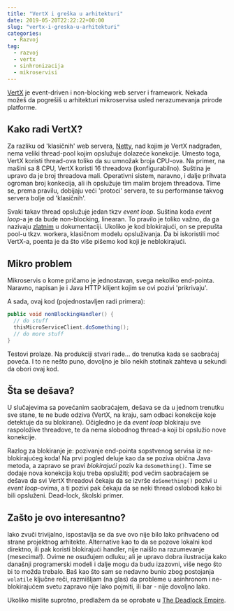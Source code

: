```yaml
---
title: "VertX i greška u arhitekturi"
date: 2019-05-20T22:22:22+00:00
slug: "vertx-i-greska-u-arhitekturi"
categories:
  - Razvoj
tag:
  - razvoj
  - vertx
  - sinhronizacija
  - mikroservisi
---
```


[VertX](https://vertx.io) je event-driven i non-blocking web server i framework. Nekada možeš da pogrešiš u arhitekturi mikroservisa usled nerazumevanja prirode platforme.
<!--more-->

## Kako radi VertX?

Za razliku od 'klasičnih' web servera, [Netty](https://netty.io), nad kojim je VertX nadgrađen, nema veliki thread-pool kojim opslužuje dolazeće konekcije. Umesto toga, VertX koristi thread-ova toliko da su umnožak broja CPU-ova. Na primer, na mašini sa 8 CPU, VertX koristi 16 threadova (konfigurabilno). Suština je upravo da je broj threadova mali. Operativni sistem, naravno, i dalje prihvata ogroman broj konkecija, ali ih opslužuje tim malim brojem threadova. Time se, prema pravilu, dobijaju veći 'protoci' servera, te su performanse takvog servera bolje od 'klasičnih'.

Svaki takav thread opslužuje jedan tkzv _event loop_. Suština koda _event loop_-a je da bude non-blocking, linearan. To pravilo je toliko važno, da ga nazivaju [zlatnim](https://vertx.io/docs/vertx-core/groovy/#golden_rule) u dokumentaciji. Ukoliko je kod blokirajući, on se prepušta pool-u tkzv. workera, klasičnom modelu opsluživanja. Da bi iskoristili moć VertX-a, poenta je da što više pišemo kod koji je neblokirajući.

## Mikro problem

Mikroservis o kome pričamo je jednostavan, svega nekoliko end-pointa. Naravno, napisan je i Java HTTP klijent kojim se ovi pozivi 'prikrivaju'.

A sada, ovaj kod (pojednostavljen radi primera):

```java
public void nonBlockingHandler() {
  // do stuff
  thisMicroServiceClient.doSomething();
  // do more stuff
}
```

Testovi prolaze. Na produkciji stvari rade... do trenutka kada se saobraćaj poveća. I to ne nešto puno, dovoljno je bilo nekih stotinak zahteva u sekundi da obori ovaj kod.

## Šta se dešava?

U slučajevima sa povećanim saobraćajem, dešava se da u jednom trenutku sve stane, te ne bude odziva (VertX, na kraju, sam odbaci konekcije koje detektuje da su blokirane). Očigledno je da _event loop_ blokiraju sve raspoložive threadove, te da nema slobodnog thread-a koji bi opslužio nove konekcije.

Razlog za blokiranje je: pozivanje end-pointa sopstvenog servisa iz ne-blokirajućeg koda! Na prvi pogled deluje kao da se poziva obična Java metoda, a zapravo se pravi _blokirajući_ poziv ka `doSomething()`. Time se dodaje nova konekcija koju treba opslužiti; pod većim saobraćajem se dešava da svi VertX threadovi čekaju da se izvrše `doSomething()` pozivi u _event loop_-ovima, a ti pozivi pak čekaju da se neki thread oslobodi kako bi bili opsluženi. Dead-lock, školski primer.

## Zašto je ovo interesantno?

Iako zvuči trivijalno, ispostavlja se da sve ovo nije bilo lako prihvaćeno od strane projektnog arhitekte. Alternative kao to da se pozove lokalni kod direktno, ili pak koristi blokirajući handler, nije naišlo na razumevanje (mesecima!). Ovime ne osuđujem odluku; ali je upravo dobra ilustracija kako današnji programerski modeli i dalje mogu da budu izazovni, više nego što bi to možda trebalo. Baš kao što sam se nedavno bunio zbog postojanja `volatile` ključne reči, razmišljam (na glas) da probleme u asinhronom i ne-blokirajućem svetu zapravo nije lako pojmiti, ili bar - nije dovoljno lako.

Ukoliko mislite suprotno, predlažem da se oprobate u [The Deadlock Empire](https://deadlockempire.github.io).
